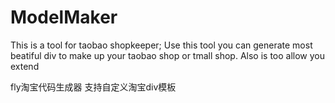 # ModelMaker

This is a tool for taobao shopkeeper;
Use this tool you can generate most beatiful div to make up your taobao shop or tmall shop.
Also is too allow you extend 

fly淘宝代码生成器 支持自定义淘宝div模板
